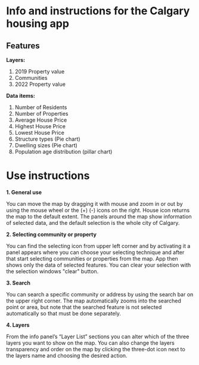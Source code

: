 # Info and instructions for the Calgary housing app
## Features
**Layers:** 
1. 2019 Property value
2. Communities
3. 2022 Property value

**Data items:**
1.	Number of Residents
2.	Number of Properties
3.	Average House Price
4.	Highest House Price
5.	Lowest House Price
6.	Structure types (Pie chart)
7.	Dwelling sizes (Pie chart) 
8.	Population age distribution (pillar chart)


# Use instructions

**1. General use**

You can move the map by dragging it with mouse and zoom in or out by using the mouse wheel or the (+) (-) icons on the right. House icon returns the map to the default extent. The panels around the map show information of selected data, and the default selection is the whole city of Calgary.

**2. Selecting community or property**

You can find the selecting icon from upper left corner and by activating it a panel appears where you can choose your selecting technique and after that start selecting communities or properties from the map. App then shows only the data of selected features. You can clear your selection with the selection windows "clear" button.

**3. Search**

You can search a specific community or address by using the search bar on the upper right corner. The map automatically zooms into the searched point or area, but note that the searched feature is not selected automatically so that must be done separately.

**4. Layers**

From the info panel’s “Layer List” sections you can alter which of the three layers you want to show on the map. You can also change the layers transparency and order on the map by clicking the three-dot icon next to the layers name and choosing the desired action.
